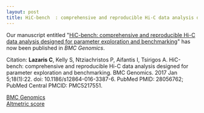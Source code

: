 ```yaml
---
layout: post
title: HiC-bench  : comprehensive and reproducible Hi-C data analysis designed for parameter exploration and benchmarking
---
```


Our manuscript entitled "[HiC-bench: comprehensive and reproducible Hi-C data analysis designed for parameter exploration and benchmarking](https://www.ncbi.nlm.nih.gov/pubmed/28056762)" has now been published in _BMC Genomics_.  

Citation: **Lazaris C**, Kelly S, Ntziachristos P, Aifantis I, Tsirigos A. HiC-bench:
comprehensive and reproducible Hi-C data analysis designed for parameter
exploration and benchmarking. BMC Genomics. 2017 Jan 5;18(1):22. doi:
10.1186/s12864-016-3387-6. PubMed PMID: 28056762; PubMed Central PMCID:
PMC5217551.

[BMC Genomics](https://bmcgenomics.biomedcentral.com/articles/10.1186/s12864-016-3387-6)  
[Altmetric score](https://www.altmetric.com/details/15268608)  
